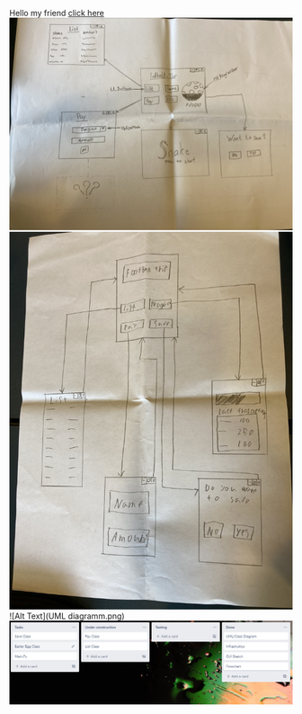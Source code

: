 Hello my friend [click here](http://youtube.com/watch?v=dQw4w9WgXcQ)
![Alt Text](GUI1.jpg)
![Alt Text](GUI2.jpg)
![Alt Text](UML diagramm.png)
![Alt Text](Trello.png)
